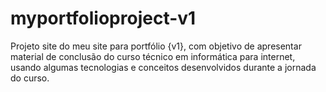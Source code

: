 # myportfolioproject-v1
Projeto site do meu site para portfólio {v1}, com objetivo de apresentar material de conclusão do curso técnico em informática para internet, usando algumas tecnologias e conceitos desenvolvidos durante a jornada do curso.
